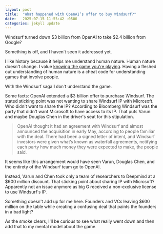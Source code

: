 ```yaml
---
layout: post
title:  "What happened with OpenAI’s offer to buy Windsurf?"
date:   2025-07-15 11:55:42 -0500
categories: jekyll update
---
```


Windsurf turned down $3 billion from OpenAI to take $2.4 billion from Google?

Something is off, and I haven't seen it addressed yet.

I like history because it helps me understand human nature. Human nature doesn't change. I value [knowing the game you're playing][game-of-life].  Having a fleshed out understanding of human nature is a cheat code for understanding games that involve people.

With the Windsurf saga I don't understand the game.

Some facts: OpenAI extended a $3 billion offer to purchase Windsurf. The stated sticking point was not wanting to share Windsurf IP with Microsoft. Who didn't want to share the IP? According to Bloomberg Windsurf was the party that didn't want Microsoft to have access to its IP. That puts Varun and maybe Douglas Chen in the driver's seat for this stipulation. 

> OpenAI thought it had an agreement with Windsurf and almost announced the acquisition in early May, according to people familiar with the deal. There had been a signed letter of intent, and Windsurf investors were given what’s known as waterfall agreements, notifying each party how much money they were expected to make, the people said.

It seems like this arrangement would have seen Varun, Douglas Chen, and the entirety of the Windsurf team go to OpenAI. 

Instead, Varun and Chen took only a team of researchers to Deepmind at a $600 million discount. That sticking point about sharing IP with Microsoft? Apparently not an issue anymore as big G received a non-exclusive license to use Windsurf's IP.

Something doesn't add up for me here. Founders and VCs leaving $600 million on the table while creating a confusing deal that paints the founders in a bad light?

As the smoke clears, I'll be curious to see what really went down and then add that to my mental model about the game.


[game-of-life]: https://markpettyjohn.com/jekyll/update/2025/03/11/know-the-game-you-play.html